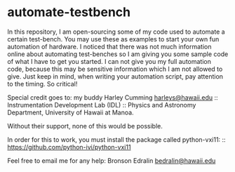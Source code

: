 automate-testbench
==================

In this repository, I am open-sourcing some of my code used to automate a certain test-bench. 
You may use these as examples to start your own fun automation of hardware. I noticed that 
there was not much information online about automating test-benches so I am giving you some 
sample code of what I have to get you started. I can not give you my full automation code, 
because this may be sensitive information which I am not allowed to give. Just keep in mind,
when writing your automation script, pay attention to the timing. So critical!

Special credit goes to: 
my buddy Harley Cumming <harleys@hawaii.edu> ::
Instrumentation Development Lab (IDL) ::
Physics and Astronomy Department, University of Hawaii at Manoa. 

Without their support, none of this would be possible.

In order for this to work, you must install the package called python-vxi11: ::
https://github.com/python-ivi/python-vxi11

Feel free to email me for any help:
Bronson Edralin <bedralin@hawaii.edu>
